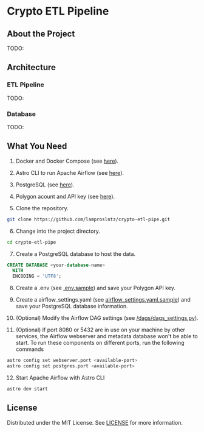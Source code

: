 # Crypto ETL Pipeline

## About the Project

TODO:

## Architecture

### ETL Pipeline

TODO:

### Database

TODO:

## What You Need

1. Docker and Docker Compose (see [here](https://www.docker.com/products/docker-desktop/)).

2. Astro CLI to run Apache Airflow (see [here](https://www.astronomer.io/docs/astro/cli/install-cli)).

3. PostgreSQL (see [here](https://www.postgresql.org/download/)).

4. Polygon acount and API key (see [here](https://polygon.io/)).

5. Clone the repository.

  ```bash
  git clone https://github.com/lamproslntz/crypto-etl-pipe.git
  ```

6. Change into the project directory.

  ```bash
  cd crypto-etl-pipe
  ```

7. Create a PostgreSQL database to host the data.

  ```sql
  CREATE DATABASE <your-database-name>
    WITH
    ENCODING = 'UTF8';
  ```

8. Create a .env (see [.env.sample](.env.sample)) and save your Polygon API key.

9. Create a airflow_settings.yaml (see [airflow_settings.yaml.sample](airflow_settings.yaml.sample)) and save your PostgreSQL database information.

10. (Optional) Modify the Airflow DAG settings (see [/dags/dags_settings.py](/dags/dags_settings.py)).

11. (Optional) If port 8080 or 5432 are in use on your machine by other services, the Airflow webserver and metadata database won't be able to start. To run these components on different ports, run the following commands

  ```bash
  astro config set webserver.port <available-port>
  astro config set postgres.port <available-port>
  ```

12. Start Apache Airflow with Astro CLI

  ```bash
  astro dev start
  ```

## License

Distributed under the MIT License. See [LICENSE](LICENSE) for more information.
